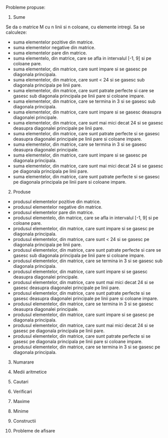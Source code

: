 Probleme propuse:

1. Sume

Se da o matrice M cu n linii si n coloane, cu elemente intregi. Sa se calculeze:
- suma elementelor pozitive din matrice.
- suma elementelor negative din matrice.
- suma elementelor pare din matrice.
- suma elementelo, din matrice, care se afla in intervalul [-1, 9] si pe coloane pare.
- suma elementelor, din matrice, care sunt impare si se gasesc pe diagonala principala.
- suma elementelor, din matrice, care sunt < 24 si se gasesc sub diagonala principala pe linii pare.
- suma elementelor, din matrice, care sunt patrate perfecte si care se gasesc sub diagonala principala pe linii pare si coloane impare.
- suma elementelor, din matrice, care se termina in 3 si se gasesc sub diagonala principala.
- suma elementelor, din matrice, care sunt impare si se gasesc deasupra diagonalei principale.
- suma elementelor, din matrice, care sunt mai mici decat 24 si se gasesc deasupra diagonalei principale pe linii pare.
- suma elementelor, din matrice, care sunt patrate perfecte si se gasesc deasupra diagonalei principale pe linii pare si coloane impare.
- suma elementelor, din matrice, care se termina in 3 si se gasesc deasupra diagonalei principale.
- suma elementelor, din matrice, care sunt impare si se gasesc pe diagonala principala.
- suma elementelor, din matrice, care sunt mai mici decat 24 si se gasesc pe diagonala principala pe linii pare.
- suma elementelor, din matrice, care sunt patrate perfecte si se gasesc pe diagonala principala pe linii pare si coloane impare.

2. Produse

- produsul elementelor pozitive din matrice.
- produsul elementelor negative din matrice.
- produsul elementelor pare din matrice.
- produsul elementelo, din matrice, care se afla in intervalul [-1, 9] si pe coloane pare.
- produsul elementelor, din matrice, care sunt impare si se gasesc pe diagonala principala.
- produsul elementelor, din matrice, care sunt < 24 si se gasesc pe diagonala principala pe linii pare.
- produsul elementelor, din matrice, care sunt patrate perfecte si care se gasesc sub diagonala principala pe linii pare si coloane impare.
- produsul elementelor, din matrice, care se termina in 3 si se gasesc sub diagonala principala.
- produsul elementelor, din matrice, care sunt impare si se gasesc deasupra diagonalei principale.
- produsul elementelor, din matrice, care sunt mai mici decat 24 si se gasesc deasupra diagonalei principale pe linii pare.
- produsul elementelor, din matrice, care sunt patrate perfecte si se gasesc deasupra diagonalei principale pe linii pare si coloane impare.
- produsul elementelor, din matrice, care se termina in 3 si se gasesc deasupra diagonalei principale.
- produsul elementelor, din matrice, care sunt impare si se gasesc pe diagonala principala.
- produsul elementelor, din matrice, care sunt mai mici decat 24 si se gasesc pe diagonala principala pe linii pare.
- produsul elementelor, din matrice, care sunt patrate perfecte si se gasesc pe diagonala principala pe linii pare si coloane impare.
- produsul elementelor, din matrice, care se termina in 3 si se gasesc pe diagonala principala.


3. Numarare

4. Medii aritmetice

5. Cautari

6. Verificari

7. Maxime

8. Minime

9. Constructii

10. Probleme de afisare
